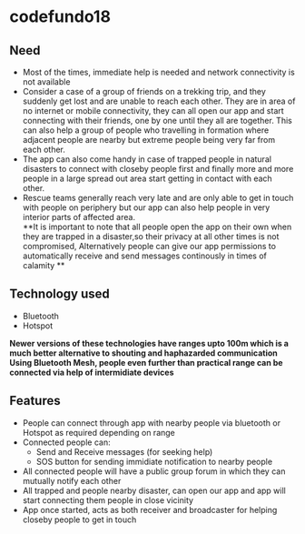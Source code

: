 # codefundo18

## Need
* Most of the times, immediate help is needed and network connectivity is not available 
* Consider a case of a group of friends on a trekking trip, and they suddenly get lost and are unable to reach each other. They are in area of no internet or mobile connectivity, they can all open our app and start connecting with their friends, one by one until they all are together. This can also help a group of people who travelling in formation where adjacent people are nearby but extreme people being very far from each other.
* The app can also come handy in case of trapped people in natural disasters to connect with closeby people first and finally more and more people in a large spread out area start getting in contact with each other.
* Rescue teams generally reach very late and are only able to get in touch with people on periphery but our app can also help people in very interior parts of affected area.    
**It is important to note that all people open the app on their own when they are trapped in a disaster,so their privacy at all other times is not compromised, Alternatively people can give our app permissions to automatically receive and send messages continously in times of calamity  **
## Technology used 
* Bluetooth 
* Hotspot  

**Newer versions of these technologies have ranges upto 100m which is a much better alternative to shouting and haphazarded communication  
Using Bluetooth Mesh, people even further than practical range can be connected via help of intermidiate devices**
## Features
* People can connect through app with nearby people via bluetooth or Hotspot as required depending on range
* Connected people can:
  - Send and Receive messages (for seeking help) 
  - SOS button for sending immidiate notification to nearby people
* All connected people will have a public group forum in which they can mutually notify each other 
* All trapped and people nearby disaster, can open our app and app will start connecting them people in close vicinity
* App once started, acts as both receiver and broadcaster for helping closeby people to get in touch
